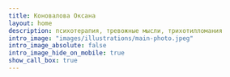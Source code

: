 ```yaml
---
title: Коновалова Оксана
layout: home
description: психотерапия, тревожные мысли, трихотилломания
intro_image: "images/illustrations/main-photo.jpeg"
intro_image_absolute: false
intro_image_hide_on_mobile: true
show_call_box: true
---
```

